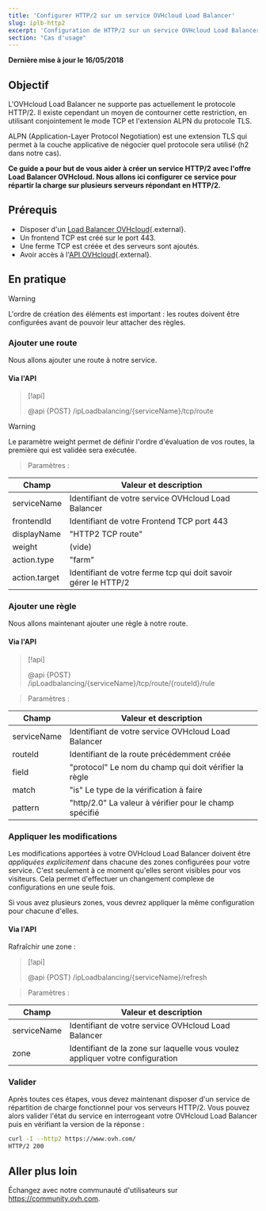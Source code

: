 ```yaml
---
title: 'Configurer HTTP/2 sur un service OVHcloud Load Balancer'
slug: iplb-http2
excerpt: 'Configuration de HTTP/2 sur un service OVHcloud Load Balancer'
section: "Cas d'usage"
---
```


**Dernière mise à jour le 16/05/2018**

## Objectif

L'OVHcloud Load Balancer ne supporte pas actuellement le protocole HTTP/2. Il existe cependant un moyen de contourner cette restriction, en utilisant conjointement le mode TCP et l'extension ALPN du protocole TLS.


ALPN (Application-Layer Protocol Negotiation) est une extension TLS qui permet à la couche applicative de négocier quel protocole sera utilisé (h2 dans notre cas).

**Ce guide a pour but de vous aider à créer un service HTTP/2 avec l'offre Load Balancer OVHcloud. Nous allons ici configurer ce service pour répartir la charge sur plusieurs serveurs répondant en HTTP/2.**


## Prérequis

- Disposer d'un [Load Balancer OVHcloud](https://www.ovh.com/ca/fr/solutions/load-balancer/){.external}.
- Un frontend TCP est créé sur le port 443.
- Une ferme TCP est créée et des serveurs sont ajoutés.
- Avoir accès à l'[API OVHcloud](https://ca.api.ovh.com/){.external}.

## En pratique

> [!warning]
>
> L'ordre de création des éléments est important : les routes doivent être configurées avant de pouvoir leur attacher des règles.
> 


### Ajouter une route

Nous allons ajouter une route à notre service.


#### Via l'API

> [!api]
>
> @api {POST} /ipLoadbalancing/{serviceName}/tcp/route
> 

> [!warning]
>
> Le paramètre weight permet de définir l'ordre d'évaluation de vos routes, la première qui est validée sera exécutée.
> 

> Paramètres :

|Champ|Valeur et description|
|---|---|
|serviceName|Identifiant de votre service OVHcloud Load Balancer|
|frontendId|Identifiant de votre Frontend TCP port 443|
|displayName|"HTTP2 TCP route"|
|weight|(vide)|
|action.type|"farm"|
|action.target|Identifiant de votre ferme tcp qui doit savoir gérer le HTTP/2|


### Ajouter une règle

Nous allons maintenant ajouter une règle à notre route.



#### Via l'API

> [!api]
>
> @api {POST} /ipLoadbalancing/{serviceName}/tcp/route/{routeId}/rule
> 

> Paramètres :

|Champ|Valeur et description|
|---|---|
|serviceName|Identifiant de votre service OVHcloud Load Balancer|
|routeId|Identifiant de la route précédemment créée|
|field|"protocol" Le nom du champ qui doit vérifier la règle|
|match|"is" Le type de la vérification à faire|
|pattern|"http/2.0" La valeur à vérifier pour le champ spécifié|


### Appliquer les modifications

Les modifications apportées à votre OVHcloud Load Balancer doivent être *appliquées explicitement* dans chacune des zones configurées pour votre service. C'est seulement à ce moment qu'elles seront visibles pour vos visiteurs. Cela permet d'effectuer un changement complexe de configurations en une seule fois.

Si vous avez plusieurs zones, vous devrez appliquer la même configuration pour chacune d'elles.


#### Via l'API

Rafraîchir une zone :

> [!api]
>
> @api {POST} /ipLoadbalancing/{serviceName}/refresh
> 

> Paramètres :

|Champ|Valeur et description|
|---|---|
|serviceName|Identifiant de votre service OVHcloud Load Balancer|
|zone|Identifiant de la zone sur laquelle vous voulez appliquer votre configuration|


### Valider

Après toutes ces étapes, vous devez maintenant disposer d'un service de répartition de charge fonctionnel pour vos serveurs HTTP/2. Vous pouvez alors valider l'état du service en interrogeant votre OVHcloud Load Balancer puis en vérifiant la version de la réponse :

```bash
curl -I --http2 https://www.ovh.com/
HTTP/2 200
```

## Aller plus loin

Échangez avec notre communauté d'utilisateurs sur <https://community.ovh.com>.
